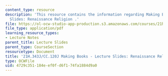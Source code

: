 ```yaml
---
content_type: resource
description: 'This resource contains the information regarding Making Books - Lecture
  Slides: Renaissance Religion .'
file: https://ol-ocw-studio-app-production.s3.amazonaws.com/courses/21h-343j-making-books-the-renaissance-and-today-spring-2016/4729c351184eef0fd6f174fa1884d9a0_MIT21H_343JS16_Carto.pdf
file_type: application/pdf
learning_resource_types:
- Lecture Notes
parent_title: Lecture Slides
parent_type: CourseSection
resourcetype: Document
title: '21H.343J/CC.120J Making Books - Lecture Slides: Renaissance Religion'
type: OCWFile
uid: 4729c351-184e-ef0f-d6f1-74fa1884d9a0
---
```

